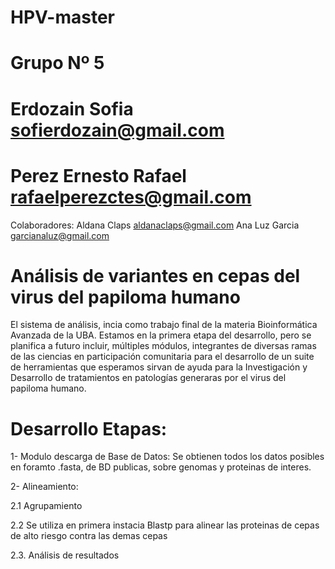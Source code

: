 # HPV-master
# Grupo Nº 5

# Erdozain Sofia sofierdozain@gmail.com
# Perez Ernesto Rafael rafaelperezctes@gmail.com 

Colaboradores: Aldana Claps aldanaclaps@gmail.com Ana Luz Garcia garcianaluz@gmail.com
# Análisis de variantes en cepas del virus del papiloma humano

El sistema de análisis, incia como trabajo final de la materia Bioinformática Avanzada de la UBA. Estamos en la primera etapa del desarrollo, pero se planifica a futuro incluir, múltiples módulos, integrantes de diversas ramas de las ciencias en participación comunitaria para el desarrollo de un suite de herramientas que esperamos sirvan de ayuda para la Investigación y Desarrollo de tratamientos en patologías generaras por el virus del papiloma humano.

# Desarrollo Etapas:

1- Modulo descarga de Base de Datos: Se obtienen todos los datos posibles en foramto .fasta, de BD publicas, sobre genomas y proteinas de interes.

2- Alineamiento: 

  2.1 Agrupamiento
  
  2.2 Se utiliza en primera instacia Blastp para alinear las proteinas de cepas de alto riesgo contra las demas cepas
  
  2.3. Análisis de resultados
